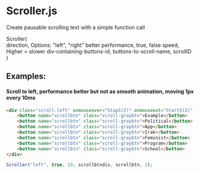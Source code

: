 # Scroller.js

Create pausable scrolling text with a simple function call

Scroller( <br>
direction,              Options: "left", "right"
better performance,               true, false
speed,                            Higher = slower
div-containing-buttons-id,
buttons-to-scroll-name, 
scrollID
)


## Examples:


#### Scroll to left, performance better but not as smooth animation, moving 1px every 10ms

```html
<div class="scroll-left" onmouseover="StopS(2)" onmouseout="StartS(2)" id="scrolldiv">
    <button name="scrollbtn" class="scroll-graybtn">Example</button>
    <button name="scrollbtn" class="scroll-graybtn">Political</button>
    <button name="scrollbtn" class="scroll-graybtn">App</button>
    <button name="scrollbtn" class="scroll-graybtn">Irak</button>
    <button name="scrollbtn" class="scroll-graybtn">Feminist</button>
    <button name="scrollbtn" class="scroll-graybtn">Program</button>
    <button name="scrollbtn" class="scroll-graybtn">School</button>
</div>
```
```javascript
Scroller("left", true, 10, scrollbtndiv, scrollbtn, 2);
```
